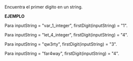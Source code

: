 Encuentra el primer digito en un string.

**EJEMPLO**

Para inputString = "var_1_integer", firstDigit(inputString) = "1".

Para inputString = "let_4_integer", firstDigit(inputString) = "4".

Para inputString = "qw3rty", firstDigit(inputString) = "3".

Para inputString = "far4way", firstDigit(inputString) = "4".
